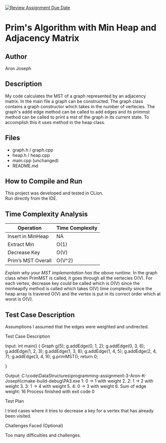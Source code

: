 [![Review Assignment Due Date](https://classroom.github.com/assets/deadline-readme-button-22041afd0340ce965d47ae6ef1cefeee28c7c493a6346c4f15d667ab976d596c.svg)](https://classroom.github.com/a/K_t6ffJX)
# Prim's Algorithm with Min Heap and Adjacency Matrix

## Author
Aron Joseph

## Description
My code calculates the MST of a graph represented by an adjacency matrix. In the main file a graph can be 
constructed. The graph class contains a graph constructor which takes in the number of vertecies. The graph's addd 
edge method can be called to add edges and its primmst method can be called to print a mst of the graph in its 
current state. To accomplish this it uses method in the heap class.

## Files
- graph.h / graph.cpp
- heap.h / heap.cpp
- main.cpp (unchanged)
- README.md

## How to Compile and Run
This project was developed and tested in CLion.  
Run directly from the IDE.

## Time Complexity Analysis


| Operation            | Time Complexity |
|----------------------|-----------------|
| Insert in MinHeap    | NA              |
| Extract Min          | O(1)            |
| Decrease Key         | O(V)            |
| Prim’s MST Overall   | O(V^2)          |

_Explain why your MST implementation has the above runtime._
In the graph class when PrimMST is called, it goes through all the vertecies O(V). For each vertex, decrease key 
could be called which is O(V) since the minheapify method is called which takes O(V) time complexity since the heap 
array is travered O(V) and the vertex is put in its correct order which at worst is O(V).


## Test Case Description
Assumptions
I assumed that the edges were weighted and undirected.





Test Case Description

Input:
int main() {
Graph g(5);
g.addEdge(0, 1, 2);
g.addEdge(0, 3, 6);
g.addEdge(1, 2, 3);
g.addEdge(1, 3, 8);
g.addEdge(1, 4, 5);
g.addEdge(2, 4, 7);
g.addEdge(3, 4, 9);
g.primMST();
return 0;

}

Output:
C:\code\DataStructures\programming-assignment-3-Aron-K-Joseph\cmake-build-debug\PA3.exe
1:  0 -> 1 with weight 2.
2:  1 -> 2 with weight 3.
3:  1 -> 4 with weight 5.
4:  0 -> 3 with weight 6.
Sum of edge weight: 16
Process finished with exit code 0

Test Plan

I tried cases where it tries to decrease a key for a vertex that has already been visited.


Challenges Faced (Optional)

Too many difficulties and challenges.
